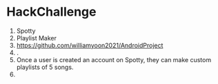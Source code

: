 # HackChallenge
 
1. Spotty
2. Playlist Maker
3. https://github.com/williamyoon2021/AndroidProject
4. .
5. Once a user is created an account on Spotty, they can make custom playlists of 5 songs.
6. 